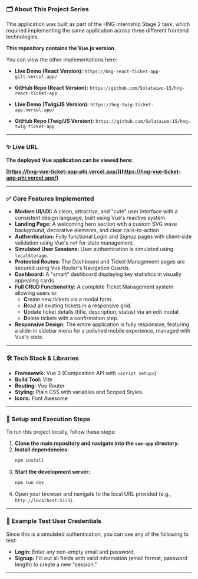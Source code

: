 ### 🗂️ About This Project Series

This application was built as part of the HNG Internship Stage 2 task, which required implementing the same application across three different frontend technologies.

**This repository contains the Vue.js version.**

You can view the other implementations here:

- **Live Demo (React Version):** `https://hng-react-ticket-app-gilt.vercel.app/`
- **GitHub Repo (React Version):** `https://github.com/Solataiwo-15/hng-react-ticket-app`

- **Live Demo (Twig/JS Version):** `https://hng-twig-ticket-app.vercel.app/`
- **GitHub Repo (Twig/JS Version):** `https://github.com/Solataiwo-15/hng-twig-ticket-app`

---

### ✨ Live URL

**The deployed Vue application can be viewed here:**

**[https://hng-vue-ticket-app-phi.vercel.app/](https://hng-vue-ticket-app-phi.vercel.app/)**

---

### ✅ Core Features Implemented

- **Modern UI/UX:** A clean, attractive, and "cute" user interface with a consistent design language, built using Vue's reactive system.
- **Landing Page:** A welcoming hero section with a custom SVG wave background, decorative elements, and clear calls-to-action.
- **Authentication:** Fully functional Login and Signup pages with client-side validation using Vue's `ref` for state management.
- **Simulated User Sessions:** User authentication is simulated using `localStorage`.
- **Protected Routes:** The Dashboard and Ticket Management pages are secured using Vue Router's Navigation Guards.
- **Dashboard:** A "smart" dashboard displaying key statistics in visually appealing cards.
- **Full CRUD Functionality:** A complete Ticket Management system allowing users to:
  - **C**reate new tickets via a modal form.
  - **R**ead all existing tickets in a responsive grid.
  - **U**pdate ticket details (title, description, status) via an edit modal.
  - **D**elete tickets with a confirmation step.
- **Responsive Design:** The entire application is fully responsive, featuring a slide-in sidebar menu for a polished mobile experience, managed with Vue's state.

---

### 🛠️ Tech Stack & Libraries

- **Framework:** Vue 3 (Composition API with `<script setup>`)
- **Build Tool:** Vite
- **Routing:** Vue Router
- **Styling:** Plain CSS with variables and Scoped Styles.
- **Icons:** Font Awesome

---

### 🚀 Setup and Execution Steps

To run this project locally, follow these steps:

1.  **Clone the main repository and navigate into the `vue-app` directory.**
2.  **Install dependencies:**
    ```sh
    npm install
    ```
3.  **Start the development server:**
    ```sh
    npm run dev
    ```
4.  Open your browser and navigate to the local URL provided (e.g., `http://localhost:5173`).

---

### 👤 Example Test User Credentials

Since this is a simulated authentication, you can use any of the following to test:

- **Login:** Enter any non-empty email and password.
- **Signup:** Fill out all fields with valid information (email format, password length) to create a new "session."

---
